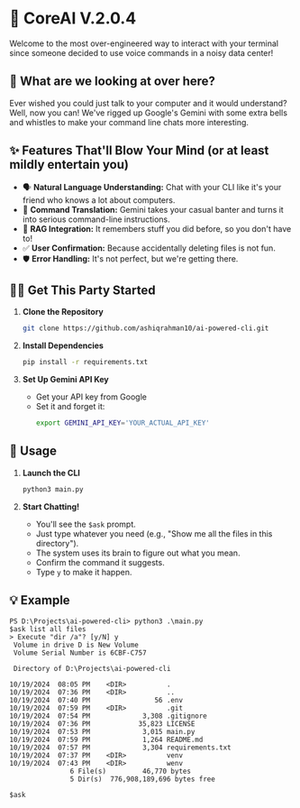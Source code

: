 # 🚀 CoreAI V.2.0.4

Welcome to the most over-engineered way to interact with your terminal since someone decided to use voice commands in a noisy data center!

## 🤔 What are we looking at over here?
Ever wished you could just talk to your computer and it would understand? Well, now you can! We've rigged up Google's Gemini with some extra bells and whistles to make your command line chats more interesting.

## ✨ Features That'll Blow Your Mind (or at least mildly entertain you)
* 🗣️ **Natural Language Understanding:** Chat with your CLI like it's your friend who knows a lot about computers.
* 🔄 **Command Translation:** Gemini takes your casual banter and turns it into serious command-line instructions.
* 🧠 **RAG Integration:** It remembers stuff you did before, so you don't have to!
* ✅ **User Confirmation:** Because accidentally deleting files is not fun.
* 🛡️ **Error Handling:** It's not perfect, but we're getting there.

## 🏃‍♂️ Get This Party Started
1. **Clone the Repository**
   ```bash
   git clone https://github.com/ashiqrahman10/ai-powered-cli.git
   ```

2. **Install Dependencies**
   ```bash
   pip install -r requirements.txt
   ```

3. **Set Up Gemini API Key**
   * Get your API key from Google
   * Set it and forget it:
     ```bash
     export GEMINI_API_KEY='YOUR_ACTUAL_API_KEY' 
     ```

## 🚀 Usage

1. **Launch the CLI**
   ```bash
   python3 main.py
   ```

2. **Start Chatting!**
   * You'll see the `$ask` prompt.
   * Just type whatever you need (e.g., "Show me all the files in this directory").
   * The system uses its brain to figure out what you mean.
   * Confirm the command it suggests.
   * Type `y` to make it happen.

## 💡 Example
```
PS D:\Projects\ai-powered-cli> python3 .\main.py
$ask list all files
> Execute "dir /a"? [y/N] y
 Volume in drive D is New Volume
 Volume Serial Number is 6CBF-C757

 Directory of D:\Projects\ai-powered-cli

10/19/2024  08:05 PM    <DIR>          .
10/19/2024  07:36 PM    <DIR>          ..
10/19/2024  07:40 PM                56 .env
10/19/2024  07:59 PM    <DIR>          .git
10/19/2024  07:54 PM             3,308 .gitignore
10/19/2024  07:36 PM            35,823 LICENSE
10/19/2024  07:53 PM             3,015 main.py
10/19/2024  07:59 PM             1,264 README.md
10/19/2024  07:57 PM             3,304 requirements.txt
10/19/2024  07:37 PM    <DIR>          venv
10/19/2024  07:43 PM    <DIR>          wenv
               6 File(s)         46,770 bytes
               5 Dir(s)  776,908,189,696 bytes free

$ask
```

